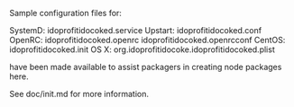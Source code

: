 Sample configuration files for:

SystemD: idoprofitidocoked.service
Upstart: idoprofitidocoked.conf
OpenRC:  idoprofitidocoked.openrc
         idoprofitidocoked.openrcconf
CentOS:  idoprofitidocoked.init
OS X:    org.idoprofitidocoke.idoprofitidocoked.plist

have been made available to assist packagers in creating node packages here.

See doc/init.md for more information.
